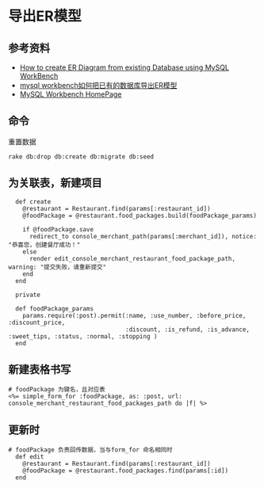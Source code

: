 # 导出ER模型

## 参考资料

- [How to create ER Diagram from existing Database using MySQL WorkBench](https://www.youtube.com/watch?v=Wfy8rdhXyWw)
- [mysql workbench如何把已有的数据库导出ER模型](http://blog.sina.com.cn/s/blog_0ee72b370102waef.html)
- [MySQL Workbench HomePage](http://www.mysql.com/products/workbench/)


## 命令

重置数据
```
rake db:drop db:create db:migrate db:seed
```

## 为关联表，新建项目
```
  def create
    @restaurant = Restaurant.find(params[:restaurant_id])
    @foodPackage = @restaurant.food_packages.build(foodPackage_params)

    if @foodPackage.save
      redirect_to console_merchant_path(params[:merchant_id]), notice: "恭喜您，创建餐厅成功！"
    else
      render edit_console_merchant_restaurant_food_package_path,  warning: "提交失败，请重新提交"
    end
  end

  private

  def foodPackage_params
    params.require(:post).permit(:name, :use_number, :before_price, :discount_price,
                                 :discount, :is_refund, :is_advance, :sweet_tips, :status, :normal, :stopping )
  end
```

## 新建表格书写
```
# foodPackage 为键名，且对应表
<%= simple_form_for :foodPackage, as: :post, url: console_merchant_restaurant_food_packages_path do |f| %>
```

## 更新时
```
# foodPackage 负责回传数据，当与form_for 命名相同时
  def edit
    @restaurant = Restaurant.find(params[:restaurant_id])
    @foodPackage = @restaurant.food_packages.find(params[:id])
  end
```